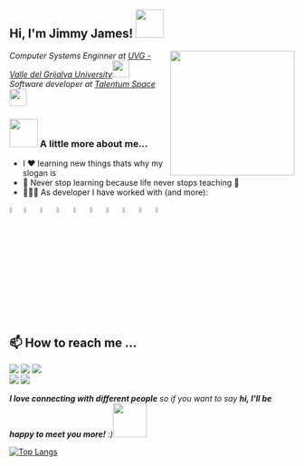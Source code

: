 <h2> Hi, I'm Jimmy James! <img src="https://media.giphy.com/media/mGcNjsfWAjY5AEZNw6/giphy.gif" width="50"></h2>

<img align="right"  src="https://octodex.github.com/images/jetpacktocat.png" width="220" height="220"/>

<p><em>Computer Systems Enginner at <a href="https://www.aliatuniversidades.com.mx/uvg/">UVG - Valle del Grijalva University</a><img src="https://media.giphy.com/media/fYSnHlufseco8Fh93Z/giphy.gif" width="30">
 </br>Software developer at <a href="https://talentum.space/">Talentum Space</a><img src="https://media.giphy.com/media/WUlplcMpOCEmTGBtBW/giphy.gif" width="30"> 
</em></p>




### <img src="https://media.giphy.com/media/VgCDAzcKvsR6OM0uWg/giphy.gif" width="50"> A little more about me...  

- I ❤️  learning new things thats why my slogan is
- 📖 Never stop learning because life never stops teaching 📖
- 👩🏻‍💻 As developer I have worked with (and more):
 
 
 <img width="5%" src="https://img.icons8.com/color/48/000000/python--v1.png"><img width="5%" src="https://img.icons8.com/fluent/48/000000/mysql-logo.png">
 <img width="5%" src="https://img.icons8.com/color/48/000000/c-plus-plus-logo.png">
 <img width="5%" src="https://img.icons8.com/color/48/000000/c-programming.png">
 <img width="5%" src="https://img.icons8.com/color/48/000000/c-sharp-logo-2.png">
 <img width="5%" src="https://img.icons8.com/color/48/000000/html-5--v1.png">
 <img width="5%" src="https://img.icons8.com/fluency/48/000000/visual-basic.png">
 <img width="5%" src="https://d33wubrfki0l68.cloudfront.net/feaada461e74a3ed42d05523bef94fb0606e7b4c/5b1cf/static/img/jpvhawjmag-1200.png">
  <img width="5%" src="https://img.icons8.com/fluency/48/000000/powershell-ise.png">
  <img width="5%" src="https://cloud-cdn.safe.com/fmehub/fmeprojectversion/safe-lab/dynamicenginereassign/item-logo/1589307461.png">

 
 ##  📫 How to reach me ...
<code><a href="https://www.linkedin.com/in/jimmyjameslm/"><img src="https://img.shields.io/badge/-LinkedIn-%230077B5?style=for-the-badge&logo=linkedin&logoColor=white"></a></code>
<code><a href="https://www.youtube.com/jimmyjameslm"><img src="https://img.shields.io/badge/YouTube-FF0000?style=for-the-badge&logo=youtube&logoColor=white"></a></code>
<code><a href = "mailto:jimmyjameslopez8@gmail.com"><img src="https://img.shields.io/badge/-Gmail-CC352A?style=for-the-badge&logo=gmail&logoColor=white" target="_blank"></a>
</code>
<code><a href="https://stackoverflow.com/users/14452043/jimmy-j"><img src="https://img.shields.io/badge/StackOverFlow-F48024?style=for-the-badge&logo=StackOverFlow&logoColor=white"></a></code>
<code><a href="https://codepen.io/jimmyjames404"><img src="https://img.shields.io/badge/CodePen-000000?style=for-the-badge&logo=CodePen&logoColor=white"></a></code>
 
<em><b>I love connecting with different people</b> so if you want to say <b>hi, I'll be happy to meet you more!</b> :)</em><img src="https://media.giphy.com/media/LnQjpWaON8nhr21vNW/giphy.gif" width="60"> 

 [![Top Langs](https://github-readme-stats.vercel.app/api/top-langs/?username=JimmyJames404&layout=compact&theme=gotham)](https://github.com/JimmyJames404/github-readme-stats)
 


<!---
JimmyJames404/JimmyJames404 is a ✨ special ✨ repository because its `README.md` (this file) appears on your GitHub profile.
You can click the Preview link to take a look at your changes.
--->
